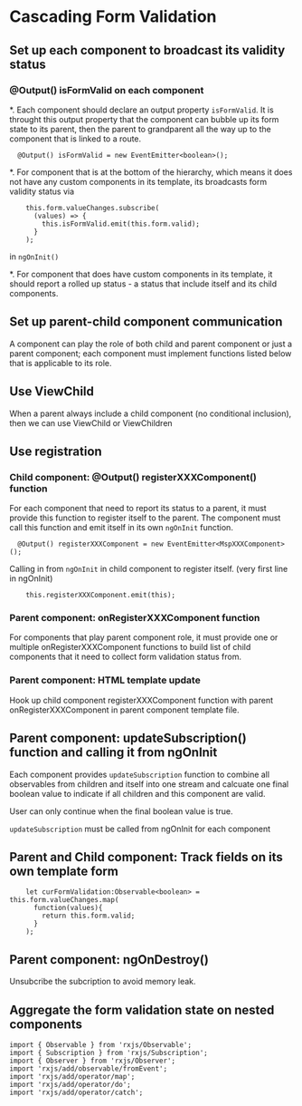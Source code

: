 # Cascading Form Validation

## Set up each component to broadcast its validity status

### @Output() isFormValid on each component

*. Each component should declare an output property `isFormValid`. It is throught this output property that 
the component can bubble up its form state to its parent, then the parent to grandparent all the way
up to the component that is linked to a route.
```
  @Output() isFormValid = new EventEmitter<boolean>();

```

*. For component that is at the bottom of the hierarchy, which means it does not have any custom
components in its template, its broadcasts form validity status via 
```
    this.form.valueChanges.subscribe(
      (values) => {
        this.isFormValid.emit(this.form.valid);
      }
    );
```
in `ngOnInit()`

*. For component that does have custom components in its template, it should report a rolled up status - a status
that include itself and its child components.


## Set up parent-child component communication
A component can play the role of both child and parent component or just a parent component; each component 
must implement functions listed below that is applicable to its role.

## Use ViewChild
When a parent always include a child component (no conditional inclusion), then we can use ViewChild or ViewChildren 

## Use registration

### Child component: @Output() registerXXXComponent() function 
For each component that need to report its status to a parent, it must provide this function to register itself to the parent.
The component must call this function and emit itself in its own `ngOnInit` function.

```
  @Output() registerXXXComponent = new EventEmitter<MspXXXComponent>();

```
Calling in from `ngOnInit` in child component to register itself. (very first line in ngOnInit)
```
    this.registerXXXComponent.emit(this);
```

### Parent component: onRegisterXXXComponent function
For components that play parent component role, it must provide one or multiple onRegisterXXXComponent functions to build
list of child components that it need to collect form validation status from.

### Parent component: HTML template update

Hook up child component registerXXXComponent function with parent onRegisterXXXComponent in parent component template file.

## Parent component: updateSubscription() function and calling it from ngOnInit
Each component provides `updateSubscription` function to combine all observables from 
children and itself into one stream and calcuate one final boolean value to indicate if
all children and this component are valid.

User can only continue when the final boolean value is true.

`updateSubscription` must be called from ngOnInit for each component

## Parent and Child component: Track fields on its own template form 
```
    let curFormValidation:Observable<boolean> = this.form.valueChanges.map(
      function(values){
        return this.form.valid;
      }
    );

```

## Parent component: ngOnDestroy() 
Unsubcribe the subcription to avoid memory leak.

## Aggregate the form validation state on nested components



```
import { Observable } from 'rxjs/Observable';
import { Subscription } from 'rxjs/Subscription';
import { Observer } from 'rxjs/Observer';
import 'rxjs/add/observable/fromEvent';
import 'rxjs/add/operator/map';
import 'rxjs/add/operator/do';
import 'rxjs/add/operator/catch';


```